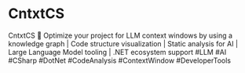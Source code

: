 # CntxtCS
CntxtCS 🧠 Optimize your project for LLM context windows by using a knowledge graph | Code structure visualization | Static analysis for AI | Large Language Model tooling | .NET ecosystem support  #LLM #AI #CSharp #DotNet #CodeAnalysis #ContextWindow #DeveloperTools

